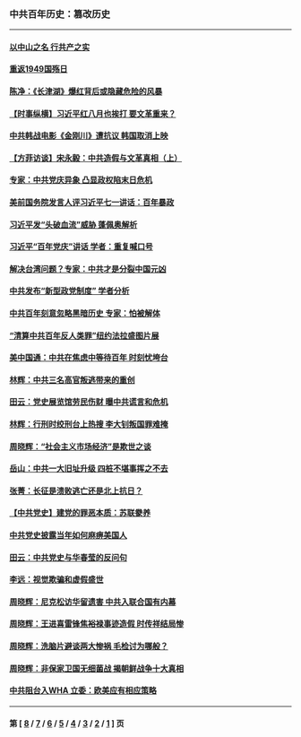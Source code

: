 ### 中共百年历史：篡改历史
---
#### [以中山之名 行共产之实](../../pages/nf1176115/n13346437.md?12200430) 
#### [重返1949国殇日](../../pages/nf1176115/n13346372.md?12200430) 
#### [陈净：《长津湖》爆红背后或隐藏危险的风暴](../../pages/nf1176115/n13314364.md?12200430) 
#### [【时事纵横】习近平红八月也挨打 要文革重来？](../../pages/nf1176115/n13231393.md?12200430) 
#### [中共韩战电影《金刚川》遭抗议 韩国取消上映](../../pages/nf1176115/n13219114.md?12200430) 
#### [【方菲访谈】宋永毅：中共造假与文革真相（上）](../../pages/nf1176115/n13200760.md?12200430) 
#### [专家：中共党庆异象 凸显政权陷末日危机](../../pages/nf1176115/n13067084.md?12200430) 
#### [美前国务院发言人评习近平七一讲话：百年暴政](../../pages/nf1176115/n13066986.md?12200430) 
#### [习近平发“头破血流”威胁 蓬佩奥解析](../../pages/nf1176115/n13063604.md?12200430) 
#### [习近平“百年党庆”讲话 学者：重复喊口号](../../pages/nf1176115/n13061411.md?12200430) 
#### [解决台湾问题？专家：中共才是分裂中国元凶](../../pages/nf1176115/n13060811.md?12200430) 
#### [中共发布“新型政党制度” 学者分析](../../pages/nf1176115/n13056354.md?12200430) 
#### [中共百年刻意忽略黑暗历史 专家：怕被解体](../../pages/nf1176115/n13056056.md?12200430) 
#### [“清算中共百年反人类罪”纽约法拉盛图片展](../../pages/nf1176115/n13052220.md?12200430) 
#### [美中国通：中共在焦虑中等待百年 时刻忧垮台](../../pages/nf1176115/n13048820.md?12200430) 
#### [林辉：中共三名高官叛逃带来的重创](../../pages/nf1176115/n13035206.md?12200430) 
#### [田云：党史展览馆劳民伤财 曝中共谎言和危机](../../pages/nf1176115/n13033900.md?12200430) 
#### [林辉：行刑时绞刑台上热搜 李大钊叛国罪难掩](../../pages/nf1176115/n13031965.md?12200430) 
#### [周晓辉：“社会主义市场经济”是欺世之谈](../../pages/nf1176115/n13024090.md?12200430) 
#### [岳山：中共一大旧址升级 四桩不堪事挥之不去](../../pages/nf1176115/n13021697.md?12200430) 
#### [张菁：长征是溃败逃亡还是北上抗日？](../../pages/nf1176115/n13020585.md?12200430) 
#### [【中共党史】建党的罪恶本质：苏联豢养](../../pages/nf1176115/n13011888.md?12200430) 
#### [中共党史披露当年如何麻痹美国人](../../pages/nf1176115/n12966400.md?12200430) 
#### [田云：中共党史与华春莹的反问句](../../pages/nf1176115/n12765178.md?12200430) 
#### [李远：视觉欺骗和虚假盛世](../../pages/nf1176115/n12993376.md?12200430) 
#### [周晓辉：尼克松访华留遗害 中共入联合国有内幕](../../pages/nf1176115/n12991422.md?12200430) 
#### [周晓辉：王进喜雷锋焦裕禄事迹造假 时传祥结局惨](../../pages/nf1176115/n12985497.md?12200430) 
#### [周晓辉：洗脑片避谈两大惨祸 毛检讨为哪般？](../../pages/nf1176115/n12971285.md?12200430) 
#### [周晓辉：非保家卫国无细菌战 揭朝鲜战争十大真相](../../pages/nf1176115/n12954161.md?12200430) 
#### [中共阻台入WHA 立委：欧美应有相应策略](../../pages/nf1176115/n12939343.md?12200430) 

---
#### 第 [ [8](./8.md?12200430) / [7](./7.md?12200430) / [6](./6.md?12200430) / [5](./5.md?12200430) / [4](./4.md?12200430) / [3](./3.md?12200430) / [2](./2.md?12200430) / [1](./1.md?12200430) ] 页
